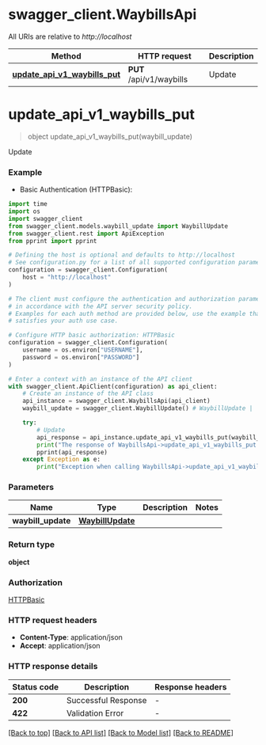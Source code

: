 # swagger_client.WaybillsApi

All URIs are relative to *http://localhost*

Method | HTTP request | Description
------------- | ------------- | -------------
[**update_api_v1_waybills_put**](WaybillsApi.md#update_api_v1_waybills_put) | **PUT** /api/v1/waybills | Update


# **update_api_v1_waybills_put**
> object update_api_v1_waybills_put(waybill_update)

Update

### Example

* Basic Authentication (HTTPBasic):
```python
import time
import os
import swagger_client
from swagger_client.models.waybill_update import WaybillUpdate
from swagger_client.rest import ApiException
from pprint import pprint

# Defining the host is optional and defaults to http://localhost
# See configuration.py for a list of all supported configuration parameters.
configuration = swagger_client.Configuration(
    host = "http://localhost"
)

# The client must configure the authentication and authorization parameters
# in accordance with the API server security policy.
# Examples for each auth method are provided below, use the example that
# satisfies your auth use case.

# Configure HTTP basic authorization: HTTPBasic
configuration = swagger_client.Configuration(
    username = os.environ["USERNAME"],
    password = os.environ["PASSWORD"]
)

# Enter a context with an instance of the API client
with swagger_client.ApiClient(configuration) as api_client:
    # Create an instance of the API class
    api_instance = swagger_client.WaybillsApi(api_client)
    waybill_update = swagger_client.WaybillUpdate() # WaybillUpdate | 

    try:
        # Update
        api_response = api_instance.update_api_v1_waybills_put(waybill_update)
        print("The response of WaybillsApi->update_api_v1_waybills_put:\n")
        pprint(api_response)
    except Exception as e:
        print("Exception when calling WaybillsApi->update_api_v1_waybills_put: %s\n" % e)
```



### Parameters

Name | Type | Description  | Notes
------------- | ------------- | ------------- | -------------
 **waybill_update** | [**WaybillUpdate**](WaybillUpdate.md)|  | 

### Return type

**object**

### Authorization

[HTTPBasic](../README.md#HTTPBasic)

### HTTP request headers

 - **Content-Type**: application/json
 - **Accept**: application/json

### HTTP response details
| Status code | Description | Response headers |
|-------------|-------------|------------------|
**200** | Successful Response |  -  |
**422** | Validation Error |  -  |

[[Back to top]](#) [[Back to API list]](../README.md#documentation-for-api-endpoints) [[Back to Model list]](../README.md#documentation-for-models) [[Back to README]](../README.md)

